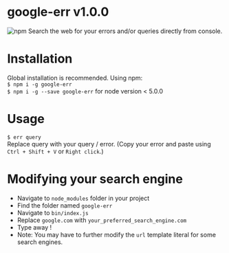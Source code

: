 # google-err v1.0.0
<img alt="npm" src="https://img.shields.io/npm/dt/google-err?style=for-the-badge">
Search the web for your errors and/or queries directly from console.

# Installation
Global installation is recommended. Using npm: <br>
`$ npm i -g google-err` <br>
`$ npm i -g --save google-err` for node version < 5.0.0

# Usage
`$ err query` <br>
Replace query with your query / error. (Copy your error and paste using `Ctrl + Shift + V` or `Right click`.)

# Modifying your search engine
- Navigate to `node_modules` folder in your project
- Find the folder named `google-err`
- Navigate to `bin/index.js`
- Replace `google.com` with `your_preferred_search_engine.com`
- Type away !
- Note: You may have to further modify the `url` template literal for some search engines.
